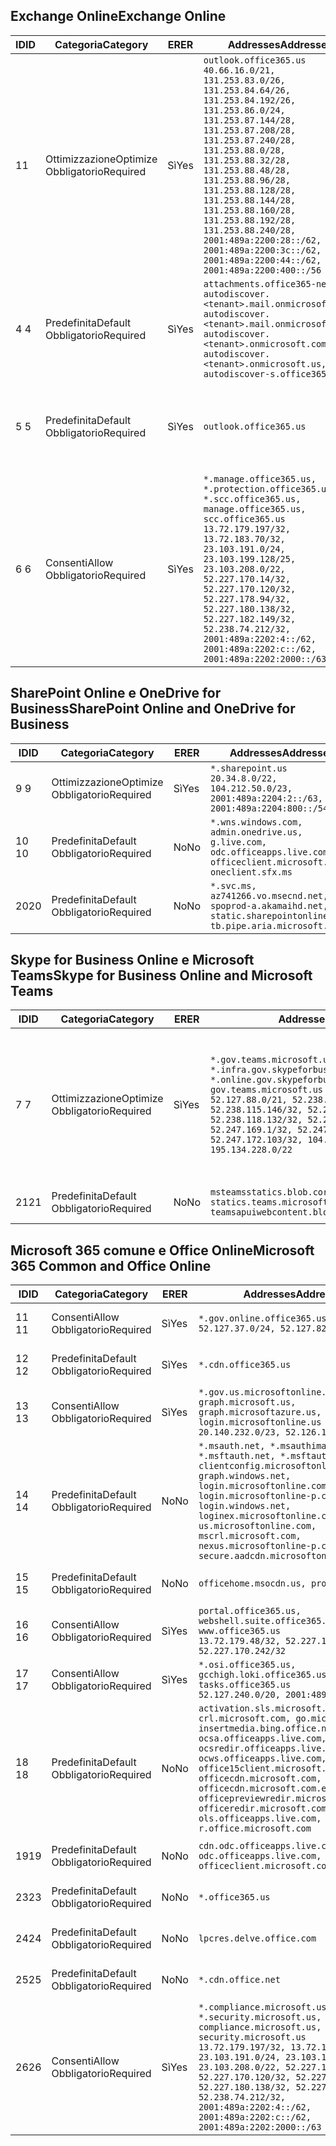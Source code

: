 <!--THIS FILE IS AUTOMATICALLY GENERATED. MANUAL CHANGES WILL BE OVERWRITTEN.-->
<!--Please contact the Office 365 Endpoints team with any questions.-->
<!--USGovGCCHigh endpoints version 2020062900-->
<!--File generated 2020-06-29 11:00:08.2314-->

## <a name="exchange-online"></a><span data-ttu-id="43d78-101">Exchange Online</span><span class="sxs-lookup"><span data-stu-id="43d78-101">Exchange Online</span></span>

<span data-ttu-id="43d78-102">ID</span><span class="sxs-lookup"><span data-stu-id="43d78-102">ID</span></span> | <span data-ttu-id="43d78-103">Categoria</span><span class="sxs-lookup"><span data-stu-id="43d78-103">Category</span></span> | <span data-ttu-id="43d78-104">ER</span><span class="sxs-lookup"><span data-stu-id="43d78-104">ER</span></span> | <span data-ttu-id="43d78-105">Addresses</span><span class="sxs-lookup"><span data-stu-id="43d78-105">Addresses</span></span> | <span data-ttu-id="43d78-106">Porte</span><span class="sxs-lookup"><span data-stu-id="43d78-106">Ports</span></span>
-- | -------------------- | --- | ------------------------------------------------------------------------------------------------------------------------------------------------------------------------------------------------------------------------------------------------------------------------------------------------------------------------------------------------------------------------------------------------------------------------------------------------ | -------------------------------
<span data-ttu-id="43d78-107">1</span><span class="sxs-lookup"><span data-stu-id="43d78-107">1</span></span> | <span data-ttu-id="43d78-108">Ottimizzazione</span><span class="sxs-lookup"><span data-stu-id="43d78-108">Optimize</span></span><BR><span data-ttu-id="43d78-109">Obbligatorio</span><span class="sxs-lookup"><span data-stu-id="43d78-109">Required</span></span> | <span data-ttu-id="43d78-110">Sì</span><span class="sxs-lookup"><span data-stu-id="43d78-110">Yes</span></span> | `outlook.office365.us`<BR>`40.66.16.0/21, 131.253.83.0/26, 131.253.84.64/26, 131.253.84.192/26, 131.253.86.0/24, 131.253.87.144/28, 131.253.87.208/28, 131.253.87.240/28, 131.253.88.0/28, 131.253.88.32/28, 131.253.88.48/28, 131.253.88.96/28, 131.253.88.128/28, 131.253.88.144/28, 131.253.88.160/28, 131.253.88.192/28, 131.253.88.240/28, 2001:489a:2200:28::/62, 2001:489a:2200:3c::/62, 2001:489a:2200:44::/62, 2001:489a:2200:400::/56` | <span data-ttu-id="43d78-111">**TCP:** 443, 80</span><span class="sxs-lookup"><span data-stu-id="43d78-111">**TCP:** 443, 80</span></span>
<span data-ttu-id="43d78-112">4 </span><span class="sxs-lookup"><span data-stu-id="43d78-112">4</span></span> | <span data-ttu-id="43d78-113">Predefinita</span><span class="sxs-lookup"><span data-stu-id="43d78-113">Default</span></span><BR><span data-ttu-id="43d78-114">Obbligatorio</span><span class="sxs-lookup"><span data-stu-id="43d78-114">Required</span></span> | <span data-ttu-id="43d78-115">Sì</span><span class="sxs-lookup"><span data-stu-id="43d78-115">Yes</span></span> | `attachments.office365-net.us, autodiscover.<tenant>.mail.onmicrosoft.com, autodiscover.<tenant>.mail.onmicrosoft.us, autodiscover.<tenant>.onmicrosoft.com, autodiscover.<tenant>.onmicrosoft.us, autodiscover-s.office365.us` | <span data-ttu-id="43d78-116">**TCP:** 443, 80</span><span class="sxs-lookup"><span data-stu-id="43d78-116">**TCP:** 443, 80</span></span>
<span data-ttu-id="43d78-117">5 </span><span class="sxs-lookup"><span data-stu-id="43d78-117">5</span></span> | <span data-ttu-id="43d78-118">Predefinita</span><span class="sxs-lookup"><span data-stu-id="43d78-118">Default</span></span><BR><span data-ttu-id="43d78-119">Obbligatorio</span><span class="sxs-lookup"><span data-stu-id="43d78-119">Required</span></span> | <span data-ttu-id="43d78-120">Sì</span><span class="sxs-lookup"><span data-stu-id="43d78-120">Yes</span></span> | `outlook.office365.us` | <span data-ttu-id="43d78-121">**TCP:** 143, 25, 587, 993, 995</span><span class="sxs-lookup"><span data-stu-id="43d78-121">**TCP:** 143, 25, 587, 993, 995</span></span>
<span data-ttu-id="43d78-122">6 </span><span class="sxs-lookup"><span data-stu-id="43d78-122">6</span></span> | <span data-ttu-id="43d78-123">Consenti</span><span class="sxs-lookup"><span data-stu-id="43d78-123">Allow</span></span><BR><span data-ttu-id="43d78-124">Obbligatorio</span><span class="sxs-lookup"><span data-stu-id="43d78-124">Required</span></span> | <span data-ttu-id="43d78-125">Sì</span><span class="sxs-lookup"><span data-stu-id="43d78-125">Yes</span></span> | `*.manage.office365.us, *.protection.office365.us, *.scc.office365.us, manage.office365.us, scc.office365.us`<BR>`13.72.179.197/32, 13.72.183.70/32, 23.103.191.0/24, 23.103.199.128/25, 23.103.208.0/22, 52.227.170.14/32, 52.227.170.120/32, 52.227.178.94/32, 52.227.180.138/32, 52.227.182.149/32, 52.238.74.212/32, 2001:489a:2202:4::/62, 2001:489a:2202:c::/62, 2001:489a:2202:2000::/63` | <span data-ttu-id="43d78-126">**TCP:** 25, 443</span><span class="sxs-lookup"><span data-stu-id="43d78-126">**TCP:** 25, 443</span></span>

## <a name="sharepoint-online-and-onedrive-for-business"></a><span data-ttu-id="43d78-127">SharePoint Online e OneDrive for Business</span><span class="sxs-lookup"><span data-stu-id="43d78-127">SharePoint Online and OneDrive for Business</span></span>

<span data-ttu-id="43d78-128">ID</span><span class="sxs-lookup"><span data-stu-id="43d78-128">ID</span></span> | <span data-ttu-id="43d78-129">Categoria</span><span class="sxs-lookup"><span data-stu-id="43d78-129">Category</span></span> | <span data-ttu-id="43d78-130">ER</span><span class="sxs-lookup"><span data-stu-id="43d78-130">ER</span></span> | <span data-ttu-id="43d78-131">Addresses</span><span class="sxs-lookup"><span data-stu-id="43d78-131">Addresses</span></span> | <span data-ttu-id="43d78-132">Porte</span><span class="sxs-lookup"><span data-stu-id="43d78-132">Ports</span></span>
-- | -------------------- | --- | ------------------------------------------------------------------------------------------------------------------------- | ----------------
<span data-ttu-id="43d78-133">9 </span><span class="sxs-lookup"><span data-stu-id="43d78-133">9</span></span> | <span data-ttu-id="43d78-134">Ottimizzazione</span><span class="sxs-lookup"><span data-stu-id="43d78-134">Optimize</span></span><BR><span data-ttu-id="43d78-135">Obbligatorio</span><span class="sxs-lookup"><span data-stu-id="43d78-135">Required</span></span> | <span data-ttu-id="43d78-136">Sì</span><span class="sxs-lookup"><span data-stu-id="43d78-136">Yes</span></span> | `*.sharepoint.us`<BR>`20.34.8.0/22, 104.212.50.0/23, 2001:489a:2204:2::/63, 2001:489a:2204:800::/54` | <span data-ttu-id="43d78-137">**TCP:** 443, 80</span><span class="sxs-lookup"><span data-stu-id="43d78-137">**TCP:** 443, 80</span></span>
<span data-ttu-id="43d78-138">10 </span><span class="sxs-lookup"><span data-stu-id="43d78-138">10</span></span> | <span data-ttu-id="43d78-139">Predefinita</span><span class="sxs-lookup"><span data-stu-id="43d78-139">Default</span></span><BR><span data-ttu-id="43d78-140">Obbligatorio</span><span class="sxs-lookup"><span data-stu-id="43d78-140">Required</span></span> | <span data-ttu-id="43d78-141">No</span><span class="sxs-lookup"><span data-stu-id="43d78-141">No</span></span> | `*.wns.windows.com, admin.onedrive.us, g.live.com, odc.officeapps.live.com, officeclient.microsoft.com, oneclient.sfx.ms` | <span data-ttu-id="43d78-142">**TCP:** 443, 80</span><span class="sxs-lookup"><span data-stu-id="43d78-142">**TCP:** 443, 80</span></span>
<span data-ttu-id="43d78-143">20</span><span class="sxs-lookup"><span data-stu-id="43d78-143">20</span></span> | <span data-ttu-id="43d78-144">Predefinita</span><span class="sxs-lookup"><span data-stu-id="43d78-144">Default</span></span><BR><span data-ttu-id="43d78-145">Obbligatorio</span><span class="sxs-lookup"><span data-stu-id="43d78-145">Required</span></span> | <span data-ttu-id="43d78-146">No</span><span class="sxs-lookup"><span data-stu-id="43d78-146">No</span></span> | `*.svc.ms, az741266.vo.msecnd.net, spoprod-a.akamaihd.net, static.sharepointonline.com, tb.pipe.aria.microsoft.com` | <span data-ttu-id="43d78-147">**TCP:** 443, 80</span><span class="sxs-lookup"><span data-stu-id="43d78-147">**TCP:** 443, 80</span></span>

## <a name="skype-for-business-online-and-microsoft-teams"></a><span data-ttu-id="43d78-148">Skype for Business Online e Microsoft Teams</span><span class="sxs-lookup"><span data-stu-id="43d78-148">Skype for Business Online and Microsoft Teams</span></span>

<span data-ttu-id="43d78-149">ID</span><span class="sxs-lookup"><span data-stu-id="43d78-149">ID</span></span> | <span data-ttu-id="43d78-150">Categoria</span><span class="sxs-lookup"><span data-stu-id="43d78-150">Category</span></span> | <span data-ttu-id="43d78-151">ER</span><span class="sxs-lookup"><span data-stu-id="43d78-151">ER</span></span> | <span data-ttu-id="43d78-152">Addresses</span><span class="sxs-lookup"><span data-stu-id="43d78-152">Addresses</span></span> | <span data-ttu-id="43d78-153">Porte</span><span class="sxs-lookup"><span data-stu-id="43d78-153">Ports</span></span>
-- | -------------------- | --- | --------------------------------------------------------------------------------------------------------------------------------------------------------------------------------------------------------------------------------------------------------------------------------------------------------------------------------- | ---------------------------------------------------
<span data-ttu-id="43d78-154">7 </span><span class="sxs-lookup"><span data-stu-id="43d78-154">7</span></span> | <span data-ttu-id="43d78-155">Ottimizzazione</span><span class="sxs-lookup"><span data-stu-id="43d78-155">Optimize</span></span><BR><span data-ttu-id="43d78-156">Obbligatorio</span><span class="sxs-lookup"><span data-stu-id="43d78-156">Required</span></span> | <span data-ttu-id="43d78-157">Sì</span><span class="sxs-lookup"><span data-stu-id="43d78-157">Yes</span></span> | `*.gov.teams.microsoft.us, *.infra.gov.skypeforbusiness.us, *.online.gov.skypeforbusiness.us, gov.teams.microsoft.us`<BR>`52.127.88.0/21, 52.238.114.160/32, 52.238.115.146/32, 52.238.117.171/32, 52.238.118.132/32, 52.247.167.192/32, 52.247.169.1/32, 52.247.172.50/32, 52.247.172.103/32, 104.212.44.0/22, 195.134.228.0/22` | <span data-ttu-id="43d78-158">**TCP:** 443, 80</span><span class="sxs-lookup"><span data-stu-id="43d78-158">**TCP:** 443, 80</span></span><BR><span data-ttu-id="43d78-159">**UDP:** 3478, 3479, 3480, 3481</span><span class="sxs-lookup"><span data-stu-id="43d78-159">**UDP:** 3478, 3479, 3480, 3481</span></span>
<span data-ttu-id="43d78-160"> 21</span><span class="sxs-lookup"><span data-stu-id="43d78-160">21</span></span> | <span data-ttu-id="43d78-161">Predefinita</span><span class="sxs-lookup"><span data-stu-id="43d78-161">Default</span></span><BR><span data-ttu-id="43d78-162">Obbligatorio</span><span class="sxs-lookup"><span data-stu-id="43d78-162">Required</span></span> | <span data-ttu-id="43d78-163">No</span><span class="sxs-lookup"><span data-stu-id="43d78-163">No</span></span> | `msteamsstatics.blob.core.usgovcloudapi.net, statics.teams.microsoft.com, teamsapuiwebcontent.blob.core.usgovcloudapi.net` | <span data-ttu-id="43d78-164">**TCP:** 443</span><span class="sxs-lookup"><span data-stu-id="43d78-164">**TCP:** 443</span></span>

## <a name="microsoft-365-common-and-office-online"></a><span data-ttu-id="43d78-165">Microsoft 365 comune e Office Online</span><span class="sxs-lookup"><span data-stu-id="43d78-165">Microsoft 365 Common and Office Online</span></span>

<span data-ttu-id="43d78-166">ID</span><span class="sxs-lookup"><span data-stu-id="43d78-166">ID</span></span> | <span data-ttu-id="43d78-167">Categoria</span><span class="sxs-lookup"><span data-stu-id="43d78-167">Category</span></span> | <span data-ttu-id="43d78-168">ER</span><span class="sxs-lookup"><span data-stu-id="43d78-168">ER</span></span> | <span data-ttu-id="43d78-169">Addresses</span><span class="sxs-lookup"><span data-stu-id="43d78-169">Addresses</span></span> | <span data-ttu-id="43d78-170">Porte</span><span class="sxs-lookup"><span data-stu-id="43d78-170">Ports</span></span>
-- | ------------------- | --- | ---------------------------------------------------------------------------------------------------------------------------------------------------------------------------------------------------------------------------------------------------------------------------------------------------------------------------------------------------------------------------------------------- | ----------------
<span data-ttu-id="43d78-171">11 </span><span class="sxs-lookup"><span data-stu-id="43d78-171">11</span></span> | <span data-ttu-id="43d78-172">Consenti</span><span class="sxs-lookup"><span data-stu-id="43d78-172">Allow</span></span><BR><span data-ttu-id="43d78-173">Obbligatorio</span><span class="sxs-lookup"><span data-stu-id="43d78-173">Required</span></span> | <span data-ttu-id="43d78-174">Sì</span><span class="sxs-lookup"><span data-stu-id="43d78-174">Yes</span></span> | `*.gov.online.office365.us`<BR>`52.127.37.0/24, 52.127.82.0/23` | <span data-ttu-id="43d78-175">**TCP:** 443</span><span class="sxs-lookup"><span data-stu-id="43d78-175">**TCP:** 443</span></span>
<span data-ttu-id="43d78-176">12 </span><span class="sxs-lookup"><span data-stu-id="43d78-176">12</span></span> | <span data-ttu-id="43d78-177">Predefinita</span><span class="sxs-lookup"><span data-stu-id="43d78-177">Default</span></span><BR><span data-ttu-id="43d78-178">Obbligatorio</span><span class="sxs-lookup"><span data-stu-id="43d78-178">Required</span></span> | <span data-ttu-id="43d78-179">Sì</span><span class="sxs-lookup"><span data-stu-id="43d78-179">Yes</span></span> | `*.cdn.office365.us` | <span data-ttu-id="43d78-180">**TCP:** 443</span><span class="sxs-lookup"><span data-stu-id="43d78-180">**TCP:** 443</span></span>
<span data-ttu-id="43d78-181">13 </span><span class="sxs-lookup"><span data-stu-id="43d78-181">13</span></span> | <span data-ttu-id="43d78-182">Consenti</span><span class="sxs-lookup"><span data-stu-id="43d78-182">Allow</span></span><BR><span data-ttu-id="43d78-183">Obbligatorio</span><span class="sxs-lookup"><span data-stu-id="43d78-183">Required</span></span> | <span data-ttu-id="43d78-184">Sì</span><span class="sxs-lookup"><span data-stu-id="43d78-184">Yes</span></span> | `*.gov.us.microsoftonline.com, graph.microsoft.us, graph.microsoftazure.us, login.microsoftonline.us`<BR>`20.140.232.0/23, 52.126.194.0/23` | <span data-ttu-id="43d78-185">**TCP:** 443</span><span class="sxs-lookup"><span data-stu-id="43d78-185">**TCP:** 443</span></span>
<span data-ttu-id="43d78-186">14 </span><span class="sxs-lookup"><span data-stu-id="43d78-186">14</span></span> | <span data-ttu-id="43d78-187">Predefinita</span><span class="sxs-lookup"><span data-stu-id="43d78-187">Default</span></span><BR><span data-ttu-id="43d78-188">Obbligatorio</span><span class="sxs-lookup"><span data-stu-id="43d78-188">Required</span></span> | <span data-ttu-id="43d78-189">No</span><span class="sxs-lookup"><span data-stu-id="43d78-189">No</span></span> | `*.msauth.net, *.msauthimages.us, *.msftauth.net, *.msftauthimages.us, clientconfig.microsoftonline-p.net, graph.windows.net, login.microsoftonline.com, login.microsoftonline-p.com, login.windows.net, loginex.microsoftonline.com, login-us.microsoftonline.com, mscrl.microsoft.com, nexus.microsoftonline-p.com, secure.aadcdn.microsoftonline-p.com` | <span data-ttu-id="43d78-190">**TCP:** 443</span><span class="sxs-lookup"><span data-stu-id="43d78-190">**TCP:** 443</span></span>
<span data-ttu-id="43d78-191">15 </span><span class="sxs-lookup"><span data-stu-id="43d78-191">15</span></span> | <span data-ttu-id="43d78-192">Predefinita</span><span class="sxs-lookup"><span data-stu-id="43d78-192">Default</span></span><BR><span data-ttu-id="43d78-193">Obbligatorio</span><span class="sxs-lookup"><span data-stu-id="43d78-193">Required</span></span> | <span data-ttu-id="43d78-194">No</span><span class="sxs-lookup"><span data-stu-id="43d78-194">No</span></span> | `officehome.msocdn.us, prod.msocdn.us` | <span data-ttu-id="43d78-195">**TCP:** 443, 80</span><span class="sxs-lookup"><span data-stu-id="43d78-195">**TCP:** 443, 80</span></span>
<span data-ttu-id="43d78-196">16 </span><span class="sxs-lookup"><span data-stu-id="43d78-196">16</span></span> | <span data-ttu-id="43d78-197">Consenti</span><span class="sxs-lookup"><span data-stu-id="43d78-197">Allow</span></span><BR><span data-ttu-id="43d78-198">Obbligatorio</span><span class="sxs-lookup"><span data-stu-id="43d78-198">Required</span></span> | <span data-ttu-id="43d78-199">Sì</span><span class="sxs-lookup"><span data-stu-id="43d78-199">Yes</span></span> | `portal.office365.us, webshell.suite.office365.us, www.office365.us`<BR>`13.72.179.48/32, 52.227.167.206/32, 52.227.170.242/32` | <span data-ttu-id="43d78-200">**TCP:** 443, 80</span><span class="sxs-lookup"><span data-stu-id="43d78-200">**TCP:** 443, 80</span></span>
<span data-ttu-id="43d78-201">17 </span><span class="sxs-lookup"><span data-stu-id="43d78-201">17</span></span> | <span data-ttu-id="43d78-202">Consenti</span><span class="sxs-lookup"><span data-stu-id="43d78-202">Allow</span></span><BR><span data-ttu-id="43d78-203">Obbligatorio</span><span class="sxs-lookup"><span data-stu-id="43d78-203">Required</span></span> | <span data-ttu-id="43d78-204">Sì</span><span class="sxs-lookup"><span data-stu-id="43d78-204">Yes</span></span> | `*.osi.office365.us, gcchigh.loki.office365.us, tasks.office365.us`<BR>`52.127.240.0/20, 2001:489a:2206::/48` | <span data-ttu-id="43d78-205">**TCP:** 443</span><span class="sxs-lookup"><span data-stu-id="43d78-205">**TCP:** 443</span></span>
<span data-ttu-id="43d78-206">18 </span><span class="sxs-lookup"><span data-stu-id="43d78-206">18</span></span> | <span data-ttu-id="43d78-207">Predefinita</span><span class="sxs-lookup"><span data-stu-id="43d78-207">Default</span></span><BR><span data-ttu-id="43d78-208">Obbligatorio</span><span class="sxs-lookup"><span data-stu-id="43d78-208">Required</span></span> | <span data-ttu-id="43d78-209">No</span><span class="sxs-lookup"><span data-stu-id="43d78-209">No</span></span> | `activation.sls.microsoft.com, crl.microsoft.com, go.microsoft.com, insertmedia.bing.office.net, ocsa.officeapps.live.com, ocsredir.officeapps.live.com, ocws.officeapps.live.com, office15client.microsoft.com, officecdn.microsoft.com, officecdn.microsoft.com.edgesuite.net, officepreviewredir.microsoft.com, officeredir.microsoft.com, ols.officeapps.live.com, r.office.microsoft.com` | <span data-ttu-id="43d78-210">**TCP:** 443, 80</span><span class="sxs-lookup"><span data-stu-id="43d78-210">**TCP:** 443, 80</span></span>
<span data-ttu-id="43d78-211">19</span><span class="sxs-lookup"><span data-stu-id="43d78-211">19</span></span> | <span data-ttu-id="43d78-212">Predefinita</span><span class="sxs-lookup"><span data-stu-id="43d78-212">Default</span></span><BR><span data-ttu-id="43d78-213">Obbligatorio</span><span class="sxs-lookup"><span data-stu-id="43d78-213">Required</span></span> | <span data-ttu-id="43d78-214">No</span><span class="sxs-lookup"><span data-stu-id="43d78-214">No</span></span> | `cdn.odc.officeapps.live.com, odc.officeapps.live.com, officeclient.microsoft.com` | <span data-ttu-id="43d78-215">**TCP:** 443, 80</span><span class="sxs-lookup"><span data-stu-id="43d78-215">**TCP:** 443, 80</span></span>
<span data-ttu-id="43d78-216">23</span><span class="sxs-lookup"><span data-stu-id="43d78-216">23</span></span> | <span data-ttu-id="43d78-217">Predefinita</span><span class="sxs-lookup"><span data-stu-id="43d78-217">Default</span></span><BR><span data-ttu-id="43d78-218">Obbligatorio</span><span class="sxs-lookup"><span data-stu-id="43d78-218">Required</span></span> | <span data-ttu-id="43d78-219">No</span><span class="sxs-lookup"><span data-stu-id="43d78-219">No</span></span> | `*.office365.us` | <span data-ttu-id="43d78-220">**TCP:** 443, 80</span><span class="sxs-lookup"><span data-stu-id="43d78-220">**TCP:** 443, 80</span></span>
<span data-ttu-id="43d78-221">24</span><span class="sxs-lookup"><span data-stu-id="43d78-221">24</span></span> | <span data-ttu-id="43d78-222">Predefinita</span><span class="sxs-lookup"><span data-stu-id="43d78-222">Default</span></span><BR><span data-ttu-id="43d78-223">Obbligatorio</span><span class="sxs-lookup"><span data-stu-id="43d78-223">Required</span></span> | <span data-ttu-id="43d78-224">No</span><span class="sxs-lookup"><span data-stu-id="43d78-224">No</span></span> | `lpcres.delve.office.com` | <span data-ttu-id="43d78-225">**TCP:** 443</span><span class="sxs-lookup"><span data-stu-id="43d78-225">**TCP:** 443</span></span>
<span data-ttu-id="43d78-226">25</span><span class="sxs-lookup"><span data-stu-id="43d78-226">25</span></span> | <span data-ttu-id="43d78-227">Predefinita</span><span class="sxs-lookup"><span data-stu-id="43d78-227">Default</span></span><BR><span data-ttu-id="43d78-228">Obbligatorio</span><span class="sxs-lookup"><span data-stu-id="43d78-228">Required</span></span> | <span data-ttu-id="43d78-229">No</span><span class="sxs-lookup"><span data-stu-id="43d78-229">No</span></span> | `*.cdn.office.net` | <span data-ttu-id="43d78-230">**TCP:** 443</span><span class="sxs-lookup"><span data-stu-id="43d78-230">**TCP:** 443</span></span>
<span data-ttu-id="43d78-231">26</span><span class="sxs-lookup"><span data-stu-id="43d78-231">26</span></span> | <span data-ttu-id="43d78-232">Consenti</span><span class="sxs-lookup"><span data-stu-id="43d78-232">Allow</span></span><BR><span data-ttu-id="43d78-233">Obbligatorio</span><span class="sxs-lookup"><span data-stu-id="43d78-233">Required</span></span> | <span data-ttu-id="43d78-234">Sì</span><span class="sxs-lookup"><span data-stu-id="43d78-234">Yes</span></span> | `*.compliance.microsoft.us, *.security.microsoft.us, compliance.microsoft.us, security.microsoft.us`<BR>`13.72.179.197/32, 13.72.183.70/32, 23.103.191.0/24, 23.103.199.128/25, 23.103.208.0/22, 52.227.170.14/32, 52.227.170.120/32, 52.227.178.94/32, 52.227.180.138/32, 52.227.182.149/32, 52.238.74.212/32, 2001:489a:2202:4::/62, 2001:489a:2202:c::/62, 2001:489a:2202:2000::/63` | <span data-ttu-id="43d78-235">**TCP:** 443, 80</span><span class="sxs-lookup"><span data-stu-id="43d78-235">**TCP:** 443, 80</span></span>
